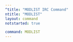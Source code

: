 ```yaml
---
^title: "MODLIST IRC Command"
ntitle: "MODLIST"
layout: command
notstarted: true

command: MODLIST
---
```

